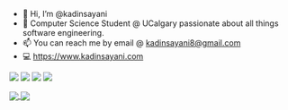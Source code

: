 - 👋 Hi, I’m @kadinsayani
- 🌱 Computer Science Student @ UCalgary passionate about all things software engineering.
- 📫 You can reach me by email @ kadinsayani8@gmail.com
- 💻 https://www.kadinsayani.com

<p>
  <img src="https://img.shields.io/badge/JavaScript-F7DF1E?style=flat&logo=javascript&logoColor=black"/>
  <img src="https://img.shields.io/badge/Rust-000000?style=flat&logo=rust&logoColor=white"/>
  <img src="https://img.shields.io/badge/Java-ED8B00?style=flat&logo=java&logoColor=white">
  <img src="https://img.shields.io/badge/Python-3776AB?style=flat&logo=python&logoColor=white"/>
</p>

<a href="https://github.com/anuraghazra/github-readme-stats">
  <img align="center" src="https://github-readme-stats.vercel.app/api?username=kadinsayani&show_icons=true&include_all_commits=true&theme=highcontrast&hide_border=true&count_private=true&hide=stars,contribs" />
</a> <a href="https://github.com/anuraghazra/github-readme-stats">
  <img align="center" src="https://github-readme-stats.vercel.app/api/top-langs/?username=kadinsayani&layout=compact&theme=highcontrast&hide_border=true&langs_count=6&hide=html,css,shell" />
</a>

  
<!---
kadinsayani/kadinsayani is a ✨ special ✨ repository because its `README.md` (this file) appears on your GitHub profile.
You can click the Preview link to take a look at your changes.
--->
